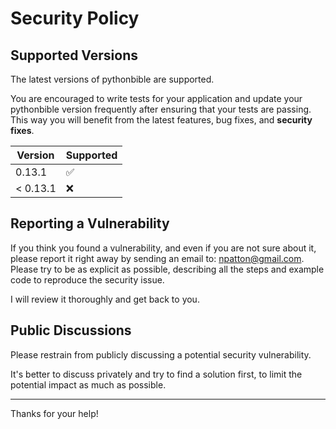 # Security Policy

## Supported Versions

The latest versions of pythonbible are supported.

You are encouraged to write tests for your application and update your pythonbible version frequently after ensuring that your tests are passing. This way you will benefit from the latest features, bug fixes, and **security fixes**.

| Version   | Supported          |
| --------- | ------------------ |
|   0.13.1  | :white_check_mark: |
| < 0.13.1  | :x:                |


## Reporting a Vulnerability

If you think you found a vulnerability, and even if you are not sure about it, please report it right away by sending an email to: npatton@gmail.com. Please try to be as explicit as possible, describing all the steps and example code to reproduce the security issue.

I will review it thoroughly and get back to you.

## Public Discussions

Please restrain from publicly discussing a potential security vulnerability.

It's better to discuss privately and try to find a solution first, to limit the potential impact as much as possible.

---

Thanks for your help!
